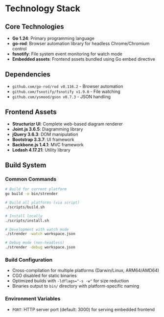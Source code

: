 # Technology Stack

## Core Technologies
- **Go 1.24**: Primary programming language
- **go-rod**: Browser automation library for headless Chrome/Chromium control
- **fsnotify**: File system event monitoring for watch mode
- **Embedded assets**: Frontend assets bundled using Go embed directive

## Dependencies
- `github.com/go-rod/rod v0.116.2` - Browser automation
- `github.com/fsnotify/fsnotify v1.9.0` - File watching
- `github.com/ysmood/gson v0.7.3` - JSON handling

## Frontend Assets
- **Structurizr UI**: Complete web-based diagram renderer
- **Joint.js 3.6.5**: Diagramming library
- **jQuery 3.6.3**: DOM manipulation
- **Bootstrap 3.3.7**: UI framework
- **Backbone.js 1.4.1**: MVC framework
- **Lodash 4.17.21**: Utility library

## Build System

### Common Commands
```bash
# Build for current platform
go build -o bin/strender

# Build all platforms (via script)
./scripts/build.sh

# Install locally
./scripts/install.sh

# Development with watch mode
./strender -watch workspace.json

# Debug mode (non-headless)
./strender -debug workspace.json
```

### Build Configuration
- Cross-compilation for multiple platforms (Darwin/Linux, ARM64/AMD64)
- CGO disabled for static binaries
- Optimized builds with `-ldflags="-s -w"` for size reduction
- Binaries output to `bin/` directory with platform-specific naming

### Environment Variables
- `PORT`: HTTP server port (default: 3000) for serving embedded frontend